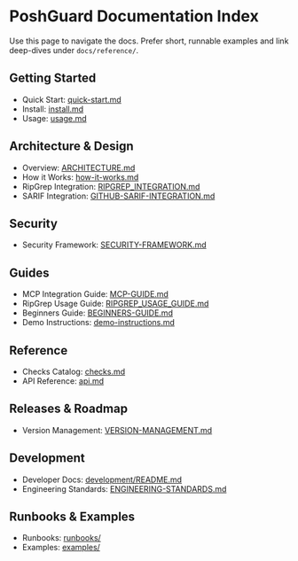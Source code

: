 # PoshGuard Documentation Index

Use this page to navigate the docs. Prefer short, runnable examples and link deep-dives under `docs/reference/`.

## Getting Started

- Quick Start: [quick-start.md](quick-start.md)
- Install: [install.md](install.md)
- Usage: [usage.md](usage.md)

## Architecture & Design

- Overview: [ARCHITECTURE.md](ARCHITECTURE.md)
- How it Works: [how-it-works.md](how-it-works.md)
- RipGrep Integration: [RIPGREP_INTEGRATION.md](RIPGREP_INTEGRATION.md)
- SARIF Integration: [GITHUB-SARIF-INTEGRATION.md](reference/GITHUB-SARIF-INTEGRATION.md)

## Security

- Security Framework: [SECURITY-FRAMEWORK.md](reference/SECURITY-FRAMEWORK.md)

## Guides

- MCP Integration Guide: [MCP-GUIDE.md](MCP-GUIDE.md)
- RipGrep Usage Guide: [RIPGREP_USAGE_GUIDE.md](RIPGREP_USAGE_GUIDE.md)
- Beginners Guide: [BEGINNERS-GUIDE.md](BEGINNERS-GUIDE.md)
- Demo Instructions: [demo-instructions.md](demo-instructions.md)

## Reference

- Checks Catalog: [checks.md](checks.md)
- API Reference: [api.md](api.md)

## Releases & Roadmap

- Version Management: [VERSION-MANAGEMENT.md](development/VERSION-MANAGEMENT.md)

## Development

- Developer Docs: [development/README.md](development/README.md)
- Engineering Standards: [ENGINEERING-STANDARDS.md](development/ENGINEERING-STANDARDS.md)

## Runbooks & Examples

- Runbooks: [runbooks/](runbooks)
- Examples: [examples/](examples)
